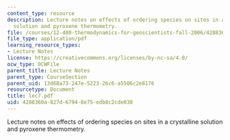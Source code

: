 ```yaml
---
content_type: resource
description: Lecture notes on effects of ordering species on sites in a crystalline
  solution and pyroxene thermometry.
file: /courses/12-480-thermodynamics-for-geoscientists-fall-2006/4288360a827d67948e75edb8c2cde030_lec7.pdf
file_type: application/pdf
learning_resource_types:
- Lecture Notes
license: https://creativecommons.org/licenses/by-nc-sa/4.0/
ocw_type: OCWFile
parent_title: Lecture Notes
parent_type: CourseSection
parent_uid: 13d68a73-247e-5223-26c6-a5506c2e8176
resourcetype: Document
title: lec7.pdf
uid: 4288360a-827d-6794-8e75-edb8c2cde030
---
```

Lecture notes on effects of ordering species on sites in a crystalline solution and pyroxene thermometry.